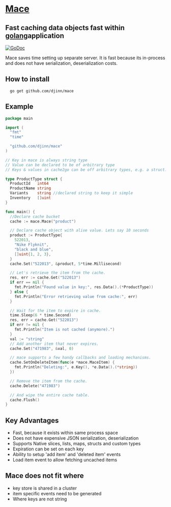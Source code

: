# [Mace](https://github.com/djinn/mace)
## Fast caching data objects fast within [golang](https://github.com/golang/go)application 

[![GoDoc](https://godoc.org/github.com/djinn/mace?status.svg)](https://godoc.org/github.com/djinn/mace)

Mace saves time setting up separate server. It is fast because its in-process and does not have serialization, deserialization costs. 

## How to install 

      go get github.com/djinn/mace

## Example
  ```go
  package main

  import (
    "fmt"
    "time"

    "github.com/djinn/mace"
  )

  // Key in mace is always string type
  // Value can be declared to be of arbitrary type
  // Keys & values in cache2go can be off arbitrary types, e.g. a struct.

  type ProductType struct {
    ProductId   int64
    ProductName string
    Variants    string //declared string to keep it simple
    Inventory   []uint
  }

  func main() {
    //Declare cache bucket
    cache := mace.Mace("product")

    // Declare cache object with alive value. Lets say 10 seconds
    product := ProductType{
      522013,
      "Nike Flyknit",
      "black and blue",
      []uint{1, 2, 3},
    }
    cache.Set("522013", &product, 5*time.Millisecond)

    // Let's retrieve the item from the cache.
    res, err := cache.Get("522013")
    if err == nil {
      fmt.Println("Found value in key:", res.Data().(*ProductType))
    } else {
      fmt.Println("Error retrieving value from cache:", err)
    }

    // Wait for the item to expire in cache.
    time.Sleep(6 * time.Second)
    res, err = cache.Get("522013")
    if err != nil {
      fmt.Println("Item is not cached (anymore).")
    }
    val := "string"
    // Add another item that never expires.
    cache.Set("471983", &val, 0)

    // mace supports a few handy callbacks and loading mechanisms.
    cache.SetOnDeleteItem(func(e *mace.MaceItem) {
      fmt.Println("Deleting:", e.Key(), *e.Data().(*string))
    })

    // Remove the item from the cache.
    cache.Delete("471983")

    // And wipe the entire cache table.
    cache.Flush()
  }
  ```






## Key Advantages
  * Fast, because it exists within same process space
  * Does not have expensive JSON serialization, deserialization
  * Supports Native slices, lists, maps, structs and custom types
  * Expiration can be set on each key
  * Ability to setup 'add item' and 'deleted item' events
  * Load item event to allow fetching uncached items

## Mace does not fit where
  * key store is shared in a cluster
  * item specific events need to be generated
  * Where keys are not string


